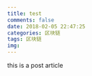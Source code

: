 ```yaml
---
title: test
comments: false
date: 2018-02-05 22:47:25
categories: 区块链
tags: 区块链
img:
---
```


this is a post article
